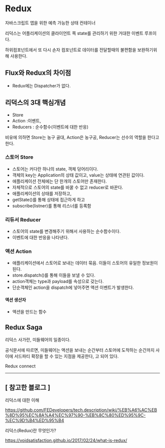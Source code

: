 # Redux

자바스크립트 앱을 위한 예측 가능한 상태 컨테이너 

리덕스는 어플리케이션의 클라이언트 쪽 state를 관리하기 위한 거대한 이벤트 루프이다.

하위컴포넌트에서 또 다시 손자 컴포넌트로 데이터를 전달할때의 불편함을 보완하기위해 사용한다.



## Flux와 Redux의 차이점

- Redux에는 Dispatcher가 없다. 



## 리덕스의 3대 핵심개념

- Store
- Action :이벤트, 
- Reducers : 순수함수(이벤트에 대한 반응)



비유에 의하면 Store는 농구 골대, Action은 농구공,  Reducer는 선수의 역할을 한다고 한다. 



### 스토어 Store

- 스토어는 커다란 하나의 state, 객체 덩어리이다.
- 객체의 key는 Application의 상태 값이고, value는 상태에 연관된 값이다. 
- 애플리케이션 전체에는 단 한개의 스토어만 존재한다. 
- 자체적으로 스토어의 state를 바꿀 수 없고 reducer로 바꾼다. 
- 애플리케이션의 상태를 저장하고, 
- getState()를 통해 상태에 접근하게 하고
- subscribe(listner)를 통해 리스너를 등록함



### 리듀서 Reducer

- 스토어의 state를 변경해주기 위해서 사용하는 순수함수이다. 
- 이벤트에 대한 반응을 나타낸다. 



### 액션 Action

- 애플리케이션에서 스토어로 보내는 데이터 묶음. 이들이 스토어의 유일한 정보원이 된다. 
- store.dispatch()를 통해 이들을 보낼 수 있다. 
- action객체는 type과 payload를 속성으로 갖는다.
- 단순객체인 action을 dispatch에  넣어주면 액션 이벤트가 발생한다. 



#### 액션 생산자

- 액션을 만드는 함수



## Redux Saga

리덕스 사가란, 미들웨어의 일종이다. 

공식문서에 따르면, 미들웨어는 액션을 보내는 순간부터 스토어에 도착하는 순간까지 사이에 서드파티 확장을 할 수 있는 지점을 제공한다, 고 되어 있다. 



Redux connect

---



## [ 참고한 블로그  ] 

리덕스에 대한 이해

https://github.com/FEDevelopers/tech.description/wiki/%EB%A6%AC%EB%8D%95%EC%8A%A4%EC%97%90-%EB%8C%80%ED%95%9C-%EC%9D%B4%ED%95%B4



리덕스(Redux)란 무엇인가?

https://voidsatisfaction.github.io/2017/02/24/what-is-redux/